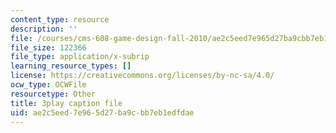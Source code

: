 ```yaml
---
content_type: resource
description: ''
file: /courses/cms-608-game-design-fall-2010/ae2c5eed7e965d27ba9cbb7eb1edfdae_68570.vtt
file_size: 122366
file_type: application/x-subrip
learning_resource_types: []
license: https://creativecommons.org/licenses/by-nc-sa/4.0/
ocw_type: OCWFile
resourcetype: Other
title: 3play caption file
uid: ae2c5eed-7e96-5d27-ba9c-bb7eb1edfdae
---
```


